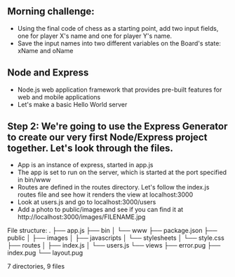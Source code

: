 ## Morning challenge: 
- Using the final code of chess as a starting point, add two input fields, one for player X's name and one for player Y's name.
- Save the input names into two different variables on the Board's state: xName and oName

## Node and Express
- Node.js web application framework that provides pre-built features for web and mobile applications
- Let's make a basic Hello World server

## Step 2: We're going to use the Express Generator to create our very first Node/Express project together. Let's look through the files.
- App is an instance of express, started in app.js
- The app is set to run on the server, which is started at the port specified in bin/www
- Routes are defined in the routes directory. Let's follow the index.js routes file and see how it renders the view at localhost:3000
- Look at users.js and go to localhost:3000/users
- Add a photo to public/images and see if you can find it at http://localhost:3000/images/FILENAME.jpg

File structure: 
.
├── app.js
├── bin
│   └── www
├── package.json
├── public
│   ├── images
│   ├── javascripts
│   └── stylesheets
│       └── style.css
├── routes
│   ├── index.js
│   └── users.js
└── views
    ├── error.pug
    ├── index.pug
    └── layout.pug

7 directories, 9 files